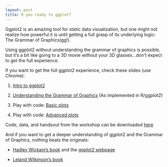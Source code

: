 ```yaml
---
layout: post
title: R you ready to ggplot?
---
```


Ggplot2 is an amazing tool for static data visualization, but one might not realize how powerful it is until getting a full grasp of its underlying logic: The Grammar of Graphics(gg!).

Using ggplot2 without understanding the grammar of graphics is possible, but it’s a bit like going to a 3D movie without your 3D glasses…don’t expect to get the full experience.

If you want to get the full ggplot2 experience, check these slides (use Chrome):

1. [Intro to ggplot2](http://tonyfujs.github.io/ggplot_post/00_gg_intro/#/)

2. [Understanding the Grammar of Graphics](http://tonyfujs.github.io/ggplot_post/01_gg_theory/#/) (As implemented in R/ggplot2)

3. Play with code: [Basic plots](http://tonyfujs.github.io/ggplot_post/02_gg_basic/#/)

4. Play with code: [Advanced plots](http://tonyfujs.github.io/ggplot_post/03_gg_advanced/#/)      


Code, data, and handsout from the workshop can be downloaded [here](https://github.com/tonyfujs/ggplot_workshop/archive/master.zip)     


And if you want to get a deeper understanding of ggplot2 and the Grammar of Graphics, nothing beats the originals:

* [Hadley Wickam’s book](http://www.amazon.com/ggplot2-Elegant-Graphics-Data-Analysis/dp/0387981403/ref=sr_1_1?s=books&ie=UTF8&qid=1402609663&sr=1-1&keywords=hadley+wickham) and the [ggplot2 webpage](http://ggplot2.org/)

* [Leland Wilkinson’s book](http://www.amazon.com/Grammar-Graphics-Statistics-Computing/dp/0387245448)
